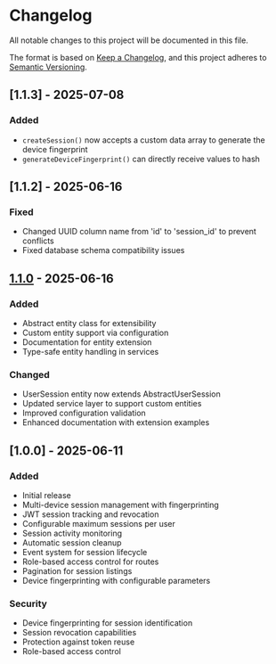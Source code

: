 # Changelog

All notable changes to this project will be documented in this file.

The format is based on [Keep a Changelog](https://keepachangelog.com/en/1.0.0/),
and this project adheres to [Semantic Versioning](https://semver.org/spec/v2.0.0.html).


## [1.1.3] - 2025-07-08

### Added

- `createSession()` now accepts a custom data array to generate the device fingerprint
- `generateDeviceFingerprint()` can directly receive values to hash

## [1.1.2] - 2025-06-16

### Fixed

- Changed UUID column name from 'id' to 'session_id' to prevent conflicts
- Fixed database schema compatibility issues

## [1.1.0] - 2025-06-16

### Added

- Abstract entity class for extensibility
- Custom entity support via configuration
- Documentation for entity extension
- Type-safe entity handling in services

### Changed

- UserSession entity now extends AbstractUserSession
- Updated service layer to support custom entities
- Improved configuration validation
- Enhanced documentation with extension examples

## [1.0.0] - 2025-06-11

### Added

- Initial release
- Multi-device session management with fingerprinting
- JWT session tracking and revocation
- Configurable maximum sessions per user
- Session activity monitoring
- Automatic session cleanup
- Event system for session lifecycle
- Role-based access control for routes
- Pagination for session listings
- Device fingerprinting with configurable parameters

### Security

- Device fingerprinting for session identification
- Session revocation capabilities
- Protection against token reuse
- Role-based access control

[1.1.1]: https://github.com/username/symfony-user-session-bundle/compare/v1.1.0...v1.1.2
[1.1.0]: https://github.com/username/symfony-user-session-bundle/releases/tag/v1.0.0
